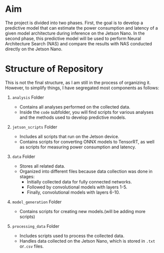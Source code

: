 # Aim
The project is divided into two phases. First, the goal is to develop a predictive model that can estimate the power consumption and latency of a given model architecture during inference on the Jetson Nano. In the second phase, this predictive model will be used to perform Neural Architecture Search (NAS) and compare the results with NAS conducted directly on the Jetson Nano.

# Structure of Repository
This is not the final structure, as I am still in the process of organizing it. However, to simplify things, I have segregated most components as follows:

1. `analysis` Folder
   - Contains all analyses performed on the collected data.
   - Inside the `code` subfolder, you will find scripts for various analyses and the methods used to develop predictive models.

2. `jetson_scripts` Folder
   - Includes all scripts that run on the Jetson device.
   - Contains scripts for converting ONNX models to TensorRT, as well as scripts for measuring power consumption and latency.

3. `data` Folder
   - Stores all related data.
   - Organized into different files because data collection was done in stages:
     - Initially collected data for fully connected networks.
     - Followed by convolutional models with layers 1-5.
     - Finally, convolutional models with layers 6-10.

4. `model_generation` Folder
   - Contains scripts for creating new models.(will be adding more scripts)

5. `processing_data` Folder
   - Includes scripts used to process the collected data.
   - Handles data collected on the Jetson Nano, which is stored in `.txt` or`.csv` files.
